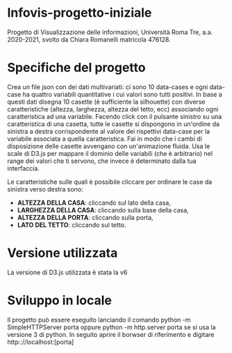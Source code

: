 # Infovis-progetto-iniziale
Progetto di Visualizzazione delle informazioni, Università Roma Tre, a.a. 2020-2021, svolto da Chiara Romanelli matricola 476128.

# Specifiche del progetto
Crea un file json con dei dati multivariati: ci sono 10 data-cases e ogni data-case ha quattro variabili quantitative i cui valori sono tutti positivi. In base a questi dati disegna 10 casette (è sufficiente la silhouette) con diverse caratteristiche (altezza, larghezza, altezza del tetto, ecc) associando ogni caratteristica ad una variabile. Facendo click con il pulsante sinistro su una caratteristica di una casetta, tutte le casette si dispongono in un'ordine da sinistra a destra corrispondente al valore dei rispettivi data-case per la variabile associata a quella caratteristica. Fai in modo che i cambi di disposizione delle casette avvengano con un'animazione fluida. Usa le scale di D3.js per mappare il dominio delle variabili (che è arbitrario) nel range dei valori che ti servono, che invece è determinato dalla tua interfaccia.

Le caratteristiche sulle quali è possibile cliccare per ordinare le case da sinistra verso destra sono:

- **ALTEZZA DELLA CASA**: cliccando sul lato della casa,
- **LARGHEZZA DELLA CASA**: cliccando sulla base della casa,
- **ALTEZZA DELLA PORTA**: cliccando sulla porta,
- **LATO DEL TETTO**: cliccando sul tetto.

# Versione utilizzata
La versione di D3.js utilizzata è stata la v6

# Sviluppo in locale
Il progetto può essere eseguito lanciando il comando python -m SimpleHTTPServer porta oppure python -m http.server porta se si usa la versione 3 di python.
In seguito aprire il borwser di riferimento e digitare http:://localhost:[porta]

